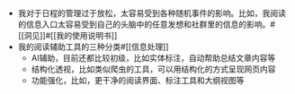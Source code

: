 - 我对于日程的管理过于放松，太容易受到各种随机事件的影响。比如，我阅读的信息入口太容易受到自己的头脑中的任意发想和社群里的信息的影响。#[[洞见]]#[[我的使用说明书]]
- 我的阅读辅助工具的三种分类#[[信息处理]]
    - AI辅助，目前还都比较初级，比如实体标注，自动帮助总结文章内容等
    - 结构化透视，比如类似爬虫的工具，可以用结构化的方式呈现网页内容
    - 功能强化，比如，更干净的阅读界面、标注工具和大纲视图等
